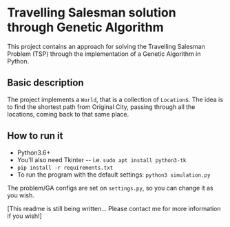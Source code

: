 # Travelling Salesman solution through Genetic Algorithm

This project contains an approach for solving the Travelling Salesman Problem (TSP) through the implementation of a Genetic Algorithm in Python.


## Basic description

The project implements a `World`, that is a collection of `Location`s.
The idea is to find the shortest path from Original City, passing through all the locations, coming back to that same place.


## How to run it
- Python3.6+
- You'll also need Tkinter -- i.e. `sudo apt install python3-tk`
- `pip install -r requirements.txt`
- To run the program with the default settings: `python3 simulation.py`


The problem/GA configs are set on `settings.py`, so you can change it as you wish.


[This readme is still being written... Please contact me for more information if you wish!]